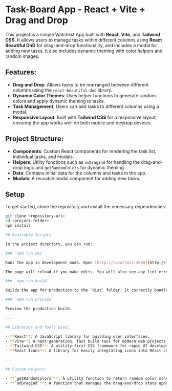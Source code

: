 # Task-Board App - React + Vite + Drag and Drop

This project is a simple Watchlist App built with **React**, **Vite**, and **Tailwind CSS**. It allows users to manage tasks within different columns using **React Beautiful DnD** for drag-and-drop functionality, and includes a modal for adding new tasks. It also includes dynamic theming with color helpers and random images.

## Features:

- **Drag and Drop**: Allows tasks to be rearranged between different columns using the `react-beautiful-dnd` library.
- **Dynamic Color Themes**: Uses helper functions to generate random colors and apply dynamic theming to tasks.
- **Task Management**: Users can add tasks to different columns using a modal.
- **Responsive Layout**: Built with **Tailwind CSS** for a responsive layout, ensuring the app works well on both mobile and desktop devices.

## Project Structure:

- **Components**: Custom React components for rendering the task list, individual tasks, and modals.
- **Helpers**: Utility functions such as `onDragEnd` for handling the drag-and-drop logic and `getRandomColors` for dynamic theming.
- **Data**: Contains initial data for the columns and tasks in the app.
- **Modals**: A reusable modal component for adding new tasks.

## Setup

To get started, clone the repository and install the necessary dependencies:

```bash
git clone <repository-url>
cd <project-folder>
npm install

## Available Scripts

In the project directory, you can run:

### `npm run dev`

Runs the app in development mode. Open [http://localhost:3000](http://localhost:3000) to view it in the browser.

The page will reload if you make edits. You will also see any lint errors in the console.

### `npm run build`

Builds the app for production to the `dist` folder. It correctly bundles the React app in production mode and optimizes the build for the best performance.

### `npm run preview`

Preview the production build.

---

## Libraries and Tools Used:

- **React**: A JavaScript library for building user interfaces.
- **Vite**: A next-generation, fast build tool for modern web projects.
- **Tailwind CSS**: A utility-first CSS framework for rapid UI development.
- **React Icons**: A library for easily integrating icons into React components.

---

## Custom Helpers:

- **`getRandomColors`**: A utility function to return random color schemes.
- **`onDragEnd`**: A function that manages the drag-and-drop state update for the columns.

```
